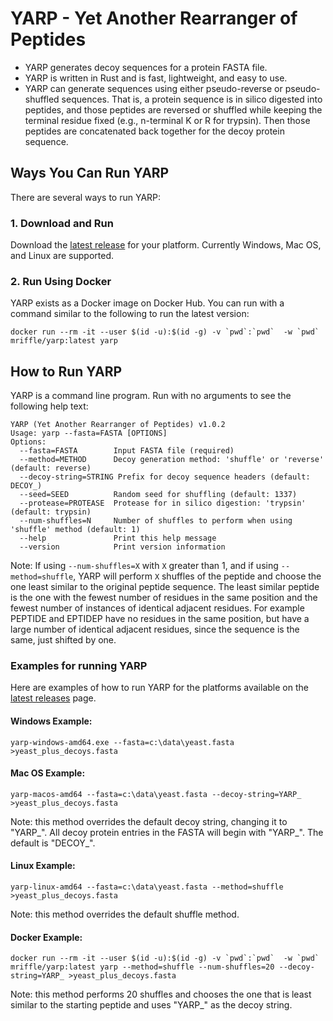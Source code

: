 # YARP - Yet Another Rearranger of Peptides

- YARP generates decoy sequences for a protein FASTA file. 
- YARP is written in Rust and is fast, lightweight, and easy to use.
- YARP can generate sequences using either pseudo-reverse or pseudo-shuffled sequences. That is, a protein sequence
  is in silico digested into peptides, and those peptides are reversed or shuffled while keeping the terminal residue
  fixed (e.g., n-terminal K or R for trypsin). Then those peptides are concatenated back together for the decoy protein
  sequence.

## Ways You Can Run YARP
There are several ways to run YARP:

### 1. Download and Run
Download the [latest release](https://github.com/mriffle/yarp/releases) for your platform. Currently Windows, 
Mac OS, and Linux are supported.

### 2. Run Using Docker
YARP exists as a Docker image on Docker Hub. You can run with a command similar to the following to run
the latest version:

``docker run --rm -it --user $(id -u):$(id -g) -v `pwd`:`pwd`  -w `pwd` mriffle/yarp:latest yarp``

## How to Run YARP
YARP is a command line program. Run with no arguments to see the following help text:

```
YARP (Yet Another Rearranger of Peptides) v1.0.2
Usage: yarp --fasta=FASTA [OPTIONS]
Options:
  --fasta=FASTA        Input FASTA file (required)
  --method=METHOD      Decoy generation method: 'shuffle' or 'reverse' (default: reverse)
  --decoy-string=STRING Prefix for decoy sequence headers (default: DECOY_)
  --seed=SEED          Random seed for shuffling (default: 1337)
  --protease=PROTEASE  Protease for in silico digestion: 'trypsin' (default: trypsin)
  --num-shuffles=N     Number of shuffles to perform when using 'shuffle' method (default: 1)
  --help               Print this help message
  --version            Print version information
```

Note: If using ``--num-shuffles=X`` with ``X`` greater than 1, and if using ``--method=shuffle``, YARP will
perform ``X`` shuffles of the peptide and choose the one least similar to the original peptide sequence. The
least similar peptide is the one with the fewest number of residues in the same position and the fewest number
of instances of identical adjacent residues. For example PEPTIDE and EPTIDEP have no residues in the same
position, but have a large number of identical adjacent residues, since the sequence is the same, just shifted
by one.

### Examples for running YARP
Here are examples of how to run YARP for the platforms available on the
[latest releases](https://github.com/mriffle/yarp/releases) page.

#### Windows Example:
``yarp-windows-amd64.exe --fasta=c:\data\yeast.fasta >yeast_plus_decoys.fasta``

#### Mac OS Example:
``yarp-macos-amd64 --fasta=c:\data\yeast.fasta --decoy-string=YARP_ >yeast_plus_decoys.fasta``

Note: this method overrides the default decoy string, changing it to "YARP_". All decoy protein
entries in the FASTA will begin with "YARP_". The default is "DECOY_".

#### Linux Example:
``yarp-linux-amd64 --fasta=c:\data\yeast.fasta --method=shuffle >yeast_plus_decoys.fasta``

Note: this method overrides the default shuffle method.

#### Docker Example:
``docker run --rm -it --user $(id -u):$(id -g) -v `pwd`:`pwd`  -w `pwd` mriffle/yarp:latest yarp --method=shuffle --num-shuffles=20 --decoy-string=YARP_ >yeast_plus_decoys.fasta``

Note: this method performs 20 shuffles and chooses the one that is least similar to the starting peptide and uses
"YARP_" as the decoy string.
